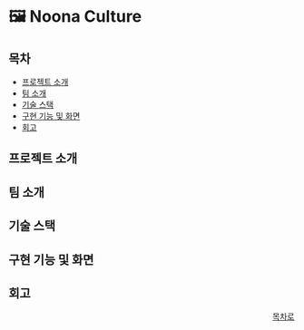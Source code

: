 # 🖼️ Noona Culture

## 목차

- [프로젝트 소개](#-프로젝트-소개)
- [팀 소개](#-팀-소개)
- [기술 스택](#-기술-스택)
- [구현 기능 및 화면](#-구현-기능-및-화면)
- [회고](#-회고)


## 프로젝트 소개

## 팀 소개

## 기술 스택

## 구현 기능 및 화면

## 회고

<div align="right">
  
[목차로](#목차)

</div>
